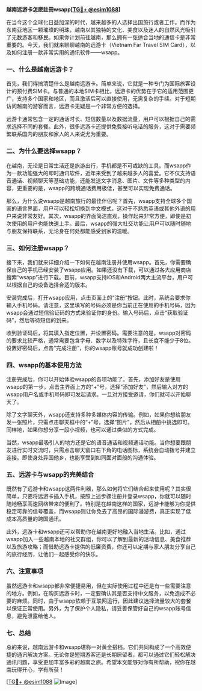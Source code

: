 **越南远游卡怎麽註冊wsapp[[TG💪+ @esim1088](https://t.me/s/esim1088)]**

在当今这个全球化日益加深的时代，越来越多的人选择出国旅行或者工作。而作为东南亚地区一颗璀璨的明珠，越南以其独特的文化、美食以及迷人的自然风光吸引了无数游客和移民。如果你计划前往越南，那么拥有一张适合当地的通信卡是非常重要的。今天，我们就来聊聊越南的远游卡（Vietnam Far Travel SIM Card），以及如何注册一款非常实用的通讯软件——wsapp。

### 一、什么是越南远游卡？

首先，我们得搞清楚什么是越南远游卡。简单来说，它就是一种专门为国际旅客设计的预付费SIM卡。与普通的本地SIM卡相比，远游卡的优势在于它的适用范围更广，支持多个国家和地区，而且激活后可以直接使用，无需复杂的手续。对于短期访问越南的游客而言，远游卡无疑是一个非常方便的选择。

远游卡通常包含一定的通话时长、短信数量以及数据流量，用户可以根据自己的需求选择不同的套餐。此外，很多远游卡还提供免费接听电话的服务，这对于需要频繁联系国内的朋友和家人的人来说尤为重要。

### 二、为什么要选择wsapp？

在越南，无论是日常生活还是旅游出行，手机都是不可或缺的工具。而wsapp作为一款功能强大的即时通讯软件，近年来受到了越来越多人的喜爱。它不仅支持语音通话、视频聊天等基础功能，还能发送文字消息、图片、文件等多种类型的内容，更重要的是，wsapp的跨境通话费用极低，甚至可以实现免费通话。

那么，为什么说wsapp是越南旅行的最佳伴侣呢？首先，wsapp支持全球多个国家的语言界面，用户可以轻松切换到中文模式，这对于不熟悉英语或其他外语的用户来说非常友好。其次，wsapp的界面简洁直观，操作起来非常方便，即使是初次使用的用户也能快速上手。最后，wsapp的强大社交功能让用户可以随时随地与朋友保持联系，无论身在何处都能感受到家的温暖。

### 三、如何注册wsapp？

接下来，我们就来详细介绍一下如何在越南注册并使用wsapp。首先，你需要确保自己的手机已经安装了wsapp应用。如果还没有下载，可以通过各大应用商店搜索“wsapp”进行下载。目前，wsapp支持iOS和Android两大主流平台，用户可以根据自己的设备选择合适的版本。

安装完成后，打开wsapp应用，点击页面上的“注册”按钮。此时，系统会要求你输入手机号码。请注意，这里填写的号码必须是你当前正在使用的手机号码，因为wsapp会通过短信验证码的方式来验证你的身份。输入号码后，点击“获取验证码”，然后等待短信的到来。

收到验证码后，将其填入指定位置，并设置密码。需要注意的是，wsapp对密码的要求比较严格，通常需要包含字母、数字以及特殊字符，且长度不能少于8位。设置好密码后，点击“完成注册”，你的wsapp账号就成功创建啦！

### 四、wsapp的基本使用方法

注册完成后，你可以开始体验wsapp的各项功能了。首先，添加好友是使用wsapp的第一步。点击主界面上方的“+”号，选择“添加好友”，然后输入对方的wsapp用户名或手机号码即可发起请求。一旦对方接受邀请，你们就可以开始聊天了。

除了文字聊天外，wsapp还支持多种多媒体内容的传输。例如，如果你想给朋友发一张照片，只需点击聊天框中的“+”号，选择“图片”，然后从相册中挑选即可。同样地，如果你想分享一段小视频，也可以通过类似的方式完成。

当然，wsapp最吸引人的地方还是它的语音通话和视频通话功能。当你想要跟朋友进行实时交流时，只需点击聊天窗口右下角的电话图标，系统会自动拨号并建立连接。即使身处异国他乡，也能享受到如同面对面般的沟通体验。

### 五、远游卡与wsapp的完美结合

既然有了远游卡和wsapp这两件利器，那么如何将它们结合起来使用呢？其实很简单，只要将远游卡插入手机，按照上述步骤注册并登录wsapp，你就可以随时随地畅享高速网络带来的便利了。特别是在越南这样的国家，远游卡能够为你提供稳定可靠的信号覆盖，而wsapp则让你免去了高昂的国际漫游费，真正实现了低成本高质量的跨国通讯。

此外，远游卡和wsapp还可以帮助你在越南更好地融入当地生活。比如，通过wsapp加入一些越南本地的社交群组，你可以了解到最新的活动信息、美食推荐以及旅游攻略；而借助远游卡提供的低廉资费，你还可以定期与家人朋友分享自己的旅行经历，让他们一起感受你的快乐。

### 六、注意事项

虽然远游卡和wsapp都非常便捷易用，但在实际使用过程中还是有一些需要注意的地方。例如，在购买远游卡时，一定要确认其是否支持中文服务，以免造成不必要的麻烦。同时，由于wsapp依赖于互联网运行，因此建议选择流量较大的套餐以保证正常使用。另外，为了保护个人隐私，请妥善保管好自己的wsapp账号信息，避免泄露给他人。

### 七、总结

总的来说，越南远游卡和wsapp堪称一对黄金搭档，它们共同构成了一个高效便捷的通讯解决方案。无论你是短期游客还是长期居留者，都可以通过它们轻松解决通讯问题，享受更加丰富多彩的越南之旅。希望本文能够对你有所帮助，祝你在越南玩得开心，学有所获！

[[TG💪+ @esim1088](https://t.me/s/esim1088) ![Image](https://i.postimg.cc/4NQfJmqS/Snipaste-2025-05-13-00-14-12.png)]